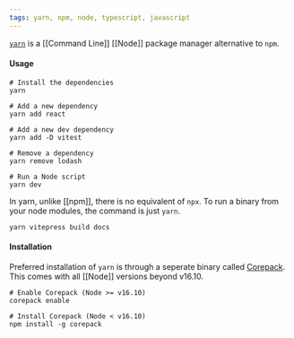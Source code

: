 ```yaml
---
tags: yarn, npm, node, typescript, javascript
---
```


[`yarn`](https://yarnpkg.com/) is a [[Command Line]] [[Node]] package manager alternative to `npm`.

#### Usage

```shell
# Install the dependencies
yarn

# Add a new dependency
yarn add react

# Add a new dev dependency
yarn add -D vitest

# Remove a dependency
yarn remove lodash

# Run a Node script
yarn dev
```

In yarn, unlike [[npm]], there is no equivalent of `npx`.
To run a binary from your node modules, the command is just `yarn`.

```shell
yarn vitepress build docs
```

#### Installation

Preferred installation of `yarn` is through a seperate binary called [Corepack](https://nodejs.org/dist/latest/docs/api/corepack.html). This comes with all [[Node]] versions beyond v16.10.

```shell
# Enable Corepack (Node >= v16.10)
corepack enable

# Install Corepack (Node < v16.10)
npm install -g corepack
```

